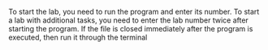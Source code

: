 To start the lab, you need to run the program and enter its number. To start a lab with additional tasks, you need to enter the lab number twice after starting the program. If the file is closed immediately after the program is executed, then run it through the terminal
